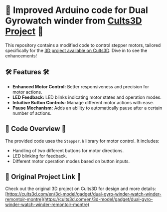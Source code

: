 # 🚀 Improved Arduino code for Dual Gyrowatch winder from [Cults3D Project](https://cults3d.com/en/3d-model/gadget/dual-gyro-winder-watch-winder-remontoir-montre) 🚀

This repository contains a modified code to control stepper motors, tailored specifically for the [3D project available on Cults3D](https://cults3d.com/en/3d-model/gadget/dual-gyro-winder-watch-winder-remontoir-montre). Dive in to see the enhancements!

## 🛠 Features 🛠
- **Enhanced Motor Control:** Better responsiveness and precision for motor actions.
- **LED Feedback:** LED blinks indicating motor states and operation modes.
- **Intuitive Button Controls:** Manage different motor actions with ease.
- **Pause Mechanism:** Adds an ability to automatically pause after a certain number of actions.

## 📜 Code Overview 📜
The provided code uses the `Stepper.h` library for motor control. It includes:
- Handling of two different buttons for motor directions.
- LED blinking for feedback.
- Different motor operation modes based on button inputs.

## 🔗 Original Project Link 🔗
Check out the original 3D project on Cults3D for design and more details:
[https://cults3d.com/en/3d-model/gadget/dual-gyro-winder-watch-winder-remontoir-montre](https://cults3d.com/en/3d-model/gadget/dual-gyro-winder-watch-winder-remontoir-montre)

